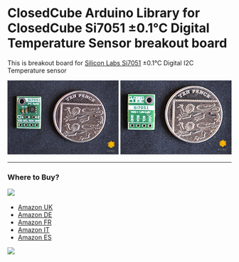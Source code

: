 ClosedCube Arduino Library for
ClosedCube Si7051 ±0.1°C Digital Temperature Sensor breakout board 
=================================================================

This is breakout board for [Silicon Labs Si7051](http://www.silabs.com/products/sensors/temperature-sensors/Pages/si705x-temperature-sensors.aspx) ±0.1°C Digital I2C Temperature sensor 


[![](https://github.com/closedcube/ClosedCube_Si7051_Arduino/blob/master/images/B001_SI7051_Pic1.jpg)](https://www.tindie.com/stores/closedcube/)
[![](https://github.com/closedcube/ClosedCube_Si7051_Arduino/blob/master/images/B001_SI7051_Pic2.jpg)](https://www.tindie.com/stores/closedcube/)


----------
### Where to Buy?

[![](http://images.closedcube.uk/logo/github/amazon.png)](https://www.tindie.com/stores/closedcube/)

- [Amazon UK](https://www.amazon.co.uk/dp/B01MY4BG6H) 
- [Amazon DE](https://www.amazon.de/dp/B01MY4BG6H)
- [Amazon FR](https://www.amazon.fr/dp/B01MY4BG6H)
- [Amazon IT](https://www.amazon.it/dp/B01MY4BG6H)
- [Amazon ES](https://www.amazon.es/dp/B01MY4BG6H)


[![](http://images.closedcube.uk/logo/github/tindie.png)](https://www.tindie.com/stores/closedcube/)



